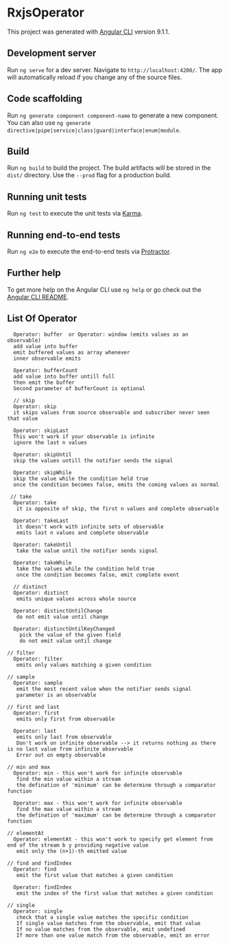 # RxjsOperator

This project was generated with [Angular CLI](https://github.com/angular/angular-cli) version 9.1.1.

## Development server

Run `ng serve` for a dev server. Navigate to `http://localhost:4200/`. The app will automatically reload if you change any of the source files.

## Code scaffolding

Run `ng generate component component-name` to generate a new component. You can also use `ng generate directive|pipe|service|class|guard|interface|enum|module`.

## Build

Run `ng build` to build the project. The build artifacts will be stored in the `dist/` directory. Use the `--prod` flag for a production build.

## Running unit tests

Run `ng test` to execute the unit tests via [Karma](https://karma-runner.github.io).

## Running end-to-end tests

Run `ng e2e` to execute the end-to-end tests via [Protractor](http://www.protractortest.org/).

## Further help

To get more help on the Angular CLI use `ng help` or go check out the [Angular CLI README](https://github.com/angular/angular-cli/blob/master/README.md).

## List Of Operator

      Operator: buffer  or Operator: window (emits values as an observable)
      add value into buffer
      emit buffered values as array whenever
      inner observable emits

      Operator: bufferCount
      add value into buffer untill full
      then emit the buffer
      Second parameter of bufferCount is optional

      // skip
      Operator: skip
      it skips values from source observable and subscriber never seen that value

      Operator: skipLast
      This won't work if your observable is infinite
      ignore the last n values

      Operator: skipUntil
      skip the values untill the notifier sends the signal

      Operator: skipWhile
      skip the value while the condition held true
      once the condition becomes false, emits the coming values as normal

     // take
      Operator: take
       it is opposite of skip, the first n values and complete observable

      Operator: takeLast
       it doesn't work with infinite sets of observable
       emits last n values and complete observable
      
      Operator: takeUntil
       take the value until the notifier sends signal

      Operator: takeWhile
       take the values while the condition held true
       once the condition becomes false, emit complete event

      // distinct
      Operator: distinct
       emits unique values across whole source

      Operator: distinctUntilChange
       do not emit value until change

      Operator: distinctUntilKeyChanged
        pick the value of the given field
        do not emit value until change

    // filter
      Operator: filter
       emits only values matching a given condition

    // sample
      Operator: sample
       emit the most recent value when the notifier sends signal
       parameter is an observable

    // first and last
      Operator: first
       emits only first from observable

      Operator: last
       emits only last from observable
       Don't work on infinite observable --> it returns nothing as there is no last value from infinite observable
       Error out on empty observable

    // min and max
      Operator: min - this won't work for infinite observable
       find the min value within a stream
       the defination of 'minimum' can be determine through a comparator function

      Operator: max - this won't work for infinite observable
       find the max value within a stream
       the defination of 'maximum' can be determine through a comparator function

    // elementAt
      Operator: elementAt - this won't work to specify get element from end of the stream b y providing negative value 
       emit only the (n+1)-th emitted value

    // find and findIndex
      Operator: find
       emit the first value that matches a given condition

      Operator: findIndex
       emit the index of the first value that matches a given condition

    // single
      Operator: single
       check that a single value matches the specific condition
       If single value matches from the observable, emit that value
       If no value matches from the observable, emit undefined
       If more than one value match from the observable, emit an error
